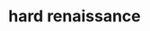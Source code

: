 ---
title: hard renaissance
tags:
  - v1.1
aliases:
  - hard renaissance
draft: true
created_at: 2024-07-13T16:30:56-03:00
updated_at: 2025-01-21T00:48:28-03:00
---
